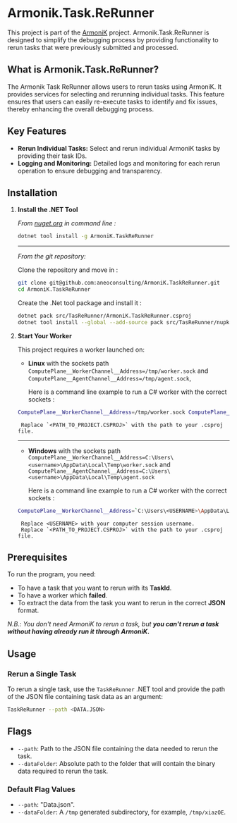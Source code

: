 # Armonik.Task.ReRunner

This project is part of the [ArmoniK](https://github.com/aneoconsulting/ArmoniK) project. Armonik.Task.ReRunner is designed to simplify the debugging process by providing functionality to rerun tasks that were previously submitted and processed.

## What is Armonik.Task.ReRunner?

The Armonik Task ReRunner allows users to rerun tasks using ArmoniK. It provides services for selecting and rerunning individual tasks. This feature ensures that users can easily re-execute tasks to identify and fix issues, thereby enhancing the overall debugging process.

## Key Features

- **Rerun Individual Tasks:** Select and rerun individual ArmoniK tasks by providing their task IDs.
- **Logging and Monitoring:** Detailed logs and monitoring for each rerun operation to ensure debugging and transparency.

## Installation

1. **Install the .NET Tool**

    _From [nuget.org](https://www.nuget.org/) in command line :_

    ```sh
    dotnet tool install -g ArmoniK.TaskReRunner
    ```

    ---
    
    _From the git repository:_

    Clone the repository and move in :

    ```sh
    git clone git@github.com:aneoconsulting/ArmoniK.TaskReRunner.git
    cd ArmoniK.TaskReRunner
    ```

    Create the .Net tool package and install it :
    
    ```sh
    dotnet pack src/TasReRunner/ArmoniK.TaskReRunner.csproj 
    dotnet tool install --global --add-source pack src/TasReRunner/nupkg ArmoniK.TaskReRunner
    ```

2. **Start Your Worker**

    This project requires a worker launched on:
   -  **Linux** with the sockets path `ComputePlane__WorkerChannel__Address=/tmp/worker.sock` and `ComputePlane__AgentChannel__Address=/tmp/agent.sock`,

        Here is a command line example to run a C# worker with the correct sockets :

    ```sh
    ComputePlane__WorkerChannel__Address=/tmp/worker.sock ComputePlane__AgentChannel__Address=/tmp/agent.sock dotnet run --project <PATH_TO_PROJECT.CSPROJ>
    ```

        Replace `<PATH_TO_PROJECT.CSPROJ>` with the path to your .csproj file.
        
    ---

   - **Windows** with the sockets path `ComputePlane__WorkerChannel__Address=C:\Users\<username>\AppData\Local\Temp\worker.sock` and `ComputePlane__AgentChannel__Address=C:\Users\<username>\AppData\Local\Temp\agent.sock`

        Here is a command line example to run a C# worker with the correct sockets :

    ```sh
    ComputePlane__WorkerChannel__Address=`C:\Users\<USERNAME>\AppData\Local\Temp\worker.sock` ComputePlane__AgentChannel__Address=`C:\Users\<USERNAME>\AppData\Local\Temp\agent.sock` dotnet run --project <PATH_TO_PROJECT.CSPROJ>
    ```
        Replace <USERNAME> with your computer session username.
        Replace `<PATH_TO_PROJECT.CSPROJ>` with the path to your .csproj file.


## Prerequisites

To run the program, you need:
- To have a task that you want to rerun with its **TaskId**.
- To have a worker which **failed**.
- To extract the data from the task you want to rerun in the correct **JSON** format.

*N.B.: You don't need ArmoniK to rerun a task, but **you can't rerun a task without having already run it through ArmoniK.***

## Usage

### Rerun a Single Task

To rerun a single task, use the `TaskReRunner` .NET tool and provide the path of the JSON file containing task data as an argument:

```sh
TaskReRunner --path <DATA.JSON>
```

## Flags

- `--path`: Path to the JSON file containing the data needed to rerun the task.
- `--dataFolder`: Absolute path to the folder that will contain the binary data required to rerun the task.

### Default Flag Values

- `--path`: "Data.json".
- `--dataFolder`: A `/tmp` generated subdirectory, for example, `/tmp/xiazOE`.
